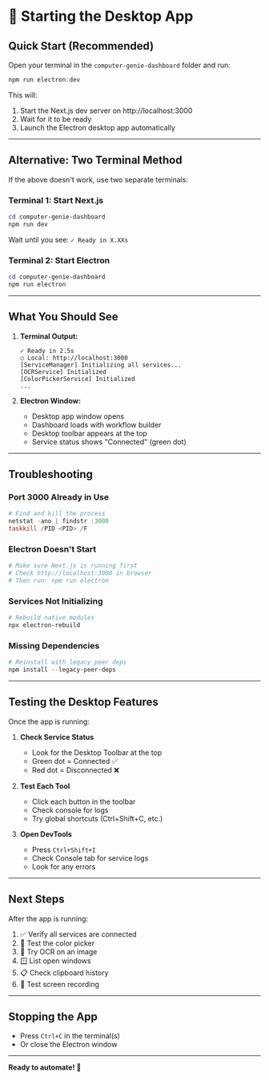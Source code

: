 # 🚀 Starting the Desktop App

## Quick Start (Recommended)

Open your terminal in the `computer-genie-dashboard` folder and run:

```powershell
npm run electron:dev
```

This will:
1. Start the Next.js dev server on http://localhost:3000
2. Wait for it to be ready
3. Launch the Electron desktop app automatically

---

## Alternative: Two Terminal Method

If the above doesn't work, use two separate terminals:

### Terminal 1: Start Next.js
```powershell
cd computer-genie-dashboard
npm run dev
```

Wait until you see: `✓ Ready in X.XXs`

### Terminal 2: Start Electron
```powershell
cd computer-genie-dashboard
npm run electron
```

---

## What You Should See

1. **Terminal Output:**
   ```
   ✓ Ready in 2.5s
   ○ Local: http://localhost:3000
   [ServiceManager] Initializing all services...
   [OCRService] Initialized
   [ColorPickerService] Initialized
   ...
   ```

2. **Electron Window:**
   - Desktop app window opens
   - Dashboard loads with workflow builder
   - Desktop toolbar appears at the top
   - Service status shows "Connected" (green dot)

---

## Troubleshooting

### Port 3000 Already in Use
```powershell
# Find and kill the process
netstat -ano | findstr :3000
taskkill /PID <PID> /F
```

### Electron Doesn't Start
```powershell
# Make sure Next.js is running first
# Check http://localhost:3000 in browser
# Then run: npm run electron
```

### Services Not Initializing
```powershell
# Rebuild native modules
npx electron-rebuild
```

### Missing Dependencies
```powershell
# Reinstall with legacy peer deps
npm install --legacy-peer-deps
```

---

## Testing the Desktop Features

Once the app is running:

1. **Check Service Status**
   - Look for the Desktop Toolbar at the top
   - Green dot = Connected ✅
   - Red dot = Disconnected ❌

2. **Test Each Tool**
   - Click each button in the toolbar
   - Check console for logs
   - Try global shortcuts (Ctrl+Shift+C, etc.)

3. **Open DevTools**
   - Press `Ctrl+Shift+I`
   - Check Console tab for service logs
   - Look for any errors

---

## Next Steps

After the app is running:
1. ✅ Verify all services are connected
2. 🎨 Test the color picker
3. 📝 Try OCR on an image
4. 🪟 List open windows
5. 📋 Check clipboard history
6. 🎥 Test screen recording

---

## Stopping the App

- Press `Ctrl+C` in the terminal(s)
- Or close the Electron window

---

**Ready to automate! 🚀**

